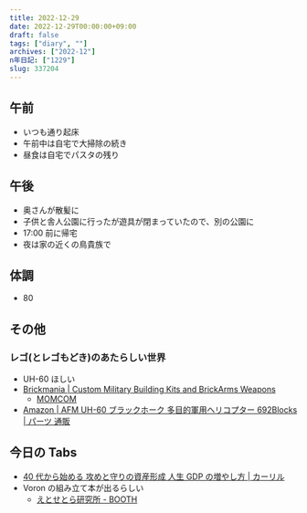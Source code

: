 ```yaml
---
title: 2022-12-29
date: 2022-12-29T00:00:00+09:00
draft: false
tags: ["diary", ""]
archives: ["2022-12"]
n年日記: ["1229"]
slug: 337204
---
```


## 午前

- いつも通り起床
- 午前中は自宅で大掃除の続き
- 昼食は自宅でパスタの残り

## 午後

- 奥さんが散髪に
- 子供と舎人公園に行ったが遊具が閉まっていたので、別の公園に
- 17:00 前に帰宅
- 夜は家の近くの鳥貴族で

## 体調

- 80

## その他

### レゴ(とレゴもどき)のあたらしい世界

- UH-60 ほしい
- [Brickmania | Custom Military Building Kits and BrickArms Weapons](https://www.brickmania.com/)
  - [MOMCOM](https://momcom.jp/)
- [Amazon | AFM UH-60 ブラックホーク 多目的軍用ヘリコプター 692Blocks | パーツ 通販](https://www.amazon.co.jp/dp/B0B6PGD31V)

## 今日の Tabs

- [40 代から始める 攻めと守りの資産形成 人生 GDP の増やし方 | カーリル](https://calil.jp/book/4296113429)
- Voron の組み立て本が出るらしい
  - [えとせとら研究所 - BOOTH](https://et-cetera-lab.booth.pm/)
